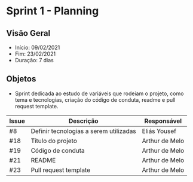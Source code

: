 # Sprint 1 - Planning

## Visão Geral
* Início: 09/02/2021
* Fim: 23/02/2021
* Duração: 7 dias

## Objetos
* Sprint dedicada ao estudo de variáveis que rodeiam o projeto, como tema e tecnologias, criação do código de conduta, readme e pull request template.

Issue | Descrição | Responsável
---|---|---
#8 | Definir tecnologias a serem utilizadas | Eliás Yousef
#18 | Título do projeto | Arthur de Melo
#19 | Código de conduta | Arthur de Melo
#21 | README | Arthur de Melo
#23 | Pull request template | Arthur de Melo